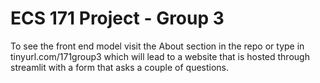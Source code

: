 # ECS 171 Project - Group 3

To see the front end model visit the About section in the repo or type in tinyurl.com/171group3 which will lead to a website that is hosted through streamlit with a form that asks a couple of questions.
